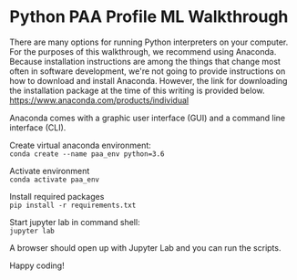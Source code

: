 # Python PAA Profile ML Walkthrough

There are many options for running Python interpreters on your computer. For the purposes of this walkthrough, we recommend using Anaconda. Because installation instructions are among the things that change most often in software development, we're not going to provide instructions on how to download and install Anaconda. However, the link for downloading the installation package at the time of this writing is provided below. <br/>
https://www.anaconda.com/products/individual<br/>

Anaconda comes with a graphic user interface (GUI) and a command line interface (CLI). 

Create virtual anaconda environment:<br/>
`conda create --name paa_env python=3.6`

Activate environment<br/>
`conda activate paa_env`

Install required packages<br/>
`pip install -r requirements.txt`

Start jupyter lab in command shell:<br/>
`jupyter lab`

A browser should open up with Jupyter Lab and you can run the scripts.<br/>

Happy coding!


